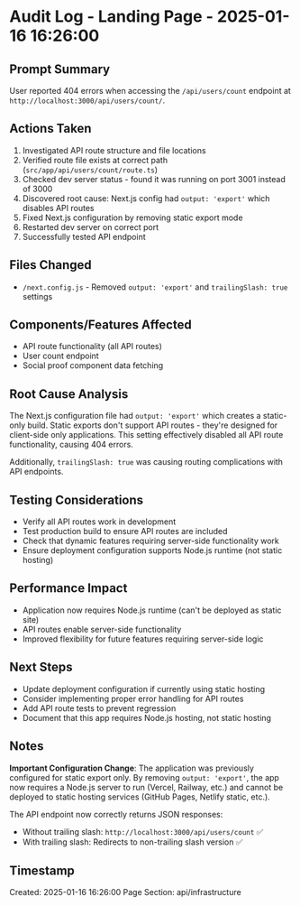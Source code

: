 # Audit Log - Landing Page - 2025-01-16 16:26:00

## Prompt Summary
User reported 404 errors when accessing the `/api/users/count` endpoint at `http://localhost:3000/api/users/count/`.

## Actions Taken
1. Investigated API route structure and file locations
2. Verified route file exists at correct path (`src/app/api/users/count/route.ts`)
3. Checked dev server status - found it was running on port 3001 instead of 3000
4. Discovered root cause: Next.js config had `output: 'export'` which disables API routes
5. Fixed Next.js configuration by removing static export mode
6. Restarted dev server on correct port
7. Successfully tested API endpoint

## Files Changed
- `/next.config.js` - Removed `output: 'export'` and `trailingSlash: true` settings

## Components/Features Affected
- API route functionality (all API routes)
- User count endpoint
- Social proof component data fetching

## Root Cause Analysis
The Next.js configuration file had `output: 'export'` which creates a static-only build. Static exports don't support API routes - they're designed for client-side only applications. This setting effectively disabled all API route functionality, causing 404 errors.

Additionally, `trailingSlash: true` was causing routing complications with API endpoints.

## Testing Considerations
- Verify all API routes work in development
- Test production build to ensure API routes are included
- Check that dynamic features requiring server-side functionality work
- Ensure deployment configuration supports Node.js runtime (not static hosting)

## Performance Impact
- Application now requires Node.js runtime (can't be deployed as static site)
- API routes enable server-side functionality
- Improved flexibility for future features requiring server-side logic

## Next Steps
- Update deployment configuration if currently using static hosting
- Consider implementing proper error handling for API routes
- Add API route tests to prevent regression
- Document that this app requires Node.js hosting, not static hosting

## Notes
**Important Configuration Change**: The application was previously configured for static export only. By removing `output: 'export'`, the app now requires a Node.js server to run (Vercel, Railway, etc.) and cannot be deployed to static hosting services (GitHub Pages, Netlify static, etc.).

The API endpoint now correctly returns JSON responses:
- Without trailing slash: `http://localhost:3000/api/users/count` ✅
- With trailing slash: Redirects to non-trailing slash version ✅

## Timestamp
Created: 2025-01-16 16:26:00
Page Section: api/infrastructure